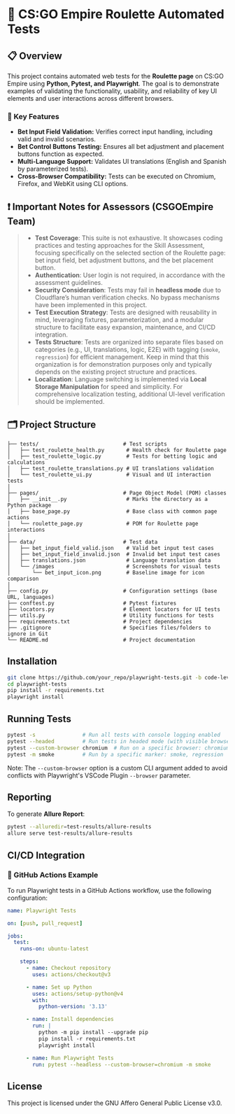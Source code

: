 # 🎯 CS:GO Empire Roulette Automated Tests
## 📋 Overview
This project contains automated web tests for the **Roulette page** on CS:GO Empire using **Python, Pytest, and Playwright**. The goal is to demonstrate examples of validating the functionality, usability, and reliability of key UI elements and user interactions across different browsers.

### 🚀 Key Features
- **Bet Input Field Validation:** Verifies correct input handling, including valid and invalid scenarios.
- **Bet Control Buttons Testing:** Ensures all bet adjustment and placement buttons function as expected.
- **Multi-Language Support:** Validates UI translations (English and Spanish by parameterized tests).
- **Cross-Browser Compatibility:** Tests can be executed on Chromium, Firefox, and WebKit using CLI options.

## ❗️ Important Notes for Assessors (CSGOEmpire Team)
> - **Test Сoverage**: This suite is not exhaustive. It showcases coding practices and testing approaches for the Skill Assessment, focusing specifically on the selected section of the Roulette page: bet input field, bet adjustment buttons, and the bet placement button.
> - **Authentication**: User login is not required, in accordance with the assessment guidelines.
> - **Security Consideration**: Tests may fail in **headless mode** due to Cloudflare’s human verification checks. No bypass mechanisms have been implemented in this project.
> - **Test Execution Strategy**: Tests are designed with reusability in mind, leveraging fixtures, parameterization, and a modular structure to facilitate easy expansion, maintenance, and CI/CD integration.
> - **Tests Structure**: Tests are organized into separate files based on categories (e.g., UI, translations, logic, E2E) with tagging (`smoke`, `regression`) for efficient management. Keep in mind that this organization is for demonstration purposes only and typically depends on the existing project structure and practices.
> - **Localization**: Language switching is implemented via **Local Storage Manipulation** for speed and simplicity. For comprehensive localization testing, additional UI-level verification should be implemented.

## 🗂️ Project Structure
```plaintext
├── tests/                           # Test scripts
│   ├── test_roulette_health.py       # Health check for Roulette page
│   ├── test_roulette_logic.py        # Tests for betting logic and calculations
│   ├── test_roulette_translations.py # UI translations validation
│   └── test_roulette_ui.py           # Visual and UI interaction tests
│
├── pages/                           # Page Object Model (POM) classes
│   ├── __init__.py                   # Marks the directory as a Python package
│   ├── base_page.py                  # Base class with common page actions
│   └── roulette_page.py              # POM for Roulette page interactions
│
├── data/                            # Test data
│   ├── bet_input_field_valid.json    # Valid bet input test cases
│   ├── bet_input_field_invalid.json  # Invalid bet input test cases
│   ├── translations.json             # Language translation data
│   └── /images                       # Screenshots for visual tests
│       └── bet_input_icon.png        # Baseline image for icon comparison
│
├── config.py                        # Configuration settings (base URL, languages)
├── conftest.py                      # Pytest fixtures
├── locators.py                      # Element locators for UI tests
├── utils.py                         # Utility functions for tests
├── requirements.txt                 # Project dependencies
├── .gitignore                       # Specifies files/folders to ignore in Git
└── README.md                        # Project documentation
```

## Installation
```sh
git clone https://github.com/your_repo/playwright-tests.git -b code-level-up
cd playwright-tests
pip install -r requirements.txt
playwright install
```

## Running Tests
```sh
pytest -s               # Run all tests with console logging enabled
pytest --headed         # Run tests in headed mode (with visible browser UI)
pytest --custom-browser chromium  # Run on a specific browser: chromium, firefox, webkit
pytest -m smoke         # Run by a specific marker: smoke, regression
```
Note: The `--custom-browser` option is a custom CLI argument added to avoid conflicts with Playwright's VSCode Plugin `--browser` parameter.

## Reporting
To generate **Allure Report**:
```sh
pytest --alluredir=test-results/allure-results
allure serve test-results/allure-results
```

## CI/CD Integration

### 🚀 GitHub Actions Example

To run Playwright tests in a GitHub Actions workflow, use the following configuration:

```yml
name: Playwright Tests

on: [push, pull_request]

jobs:
  test:
    runs-on: ubuntu-latest

    steps:
      - name: Checkout repository
        uses: actions/checkout@v3

      - name: Set up Python
        uses: actions/setup-python@v4
        with:
          python-version: '3.13'

      - name: Install dependencies
        run: |
          python -m pip install --upgrade pip
          pip install -r requirements.txt
          playwright install

      - name: Run Playwright Tests
        run: pytest --headless --custom-browser=chromium -m smoke
```

## License
This project is licensed under the GNU Affero General Public License v3.0.
